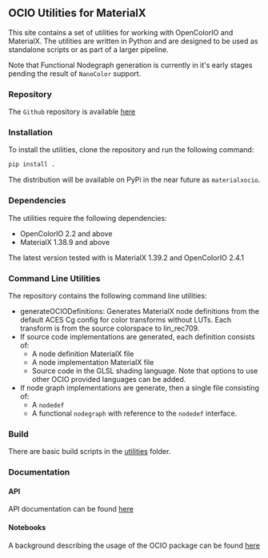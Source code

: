 ## OCIO Utilities for MaterialX

This site contains a set of utilities for working with OpenColorIO and MaterialX. The utilities are written in Python and are designed to be used as standalone scripts or as part of a larger pipeline.

Note that Functional Nodegraph generation is currently in it's early stages pending the result of `NanoColor` support.

### Repository

The <code>Github</code> repository is available <a href="https://github.com/kwokcb/materialxocio">here</a>

### Installation

To install the utilities, clone the repository and run the following command:

```bash
pip install .
```

The distribution will be available on PyPi in the near future as `materialxocio`.

### Dependencies

The utilities require the following dependencies:

- OpenColorIO 2.2 and above
- MaterialX 1.38.9 and above

The latest version tested with is MaterialX 1.39.2 and OpenColorIO 2.4.1

### Command Line Utilities

The repository contains the following command line utilities:

- generateOCIODefinitions: Generates MaterialX node definitions from the default ACES Cg config for 
color transforms without LUTs. Each transform is from the source colorspace to lin_rec709. 
- If source code implementations are generated, each definition consists of:
  - A node definition MaterialX file
  - A node implementation MaterialX file
  - Source code in the GLSL shading language. Note that options to use other OCIO
    provided languages can be added.
- If node graph implementations are generate, then a single file consisting of:
  - A `nodedef` 
  - A functional `nodegraph` with reference to the `nodedef` interface.

### Build

There are basic build scripts in the <a href="https://github.com/kwokcb/materialxocio/tree/main/utilities/README.md">utilities</a> folder.

### Documentation 

#### API

API documentation can be found <a href="https://kwokcb.github.io/materialxocio/docs/html/index.html">here</a>

#### Notebooks

A background describing the usage of the OCIO package can be found <a href="https://kwokcb.github.io/materialxocio/docs/mtlx_ocio.html">here</a>
